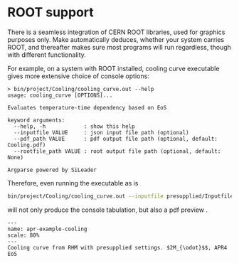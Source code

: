 # ROOT support

<!-- There is a seamless integration of ROOT libraries, used for graphics purposes only. Make automatically deduces, whether your system carries ROOT, and thereafter makes sure most programs will run regardless, though with different functionality.

For example, on a system with ROOT installed, cooling curve executable gives more extensive choice of console options:
\begin{lstlisting}
    > bin/project/Cooling/cooling_curve.out --help
    usage: cooling_curve [OPTIONS]...

    Evaluates temperature-time dependency based on EoS
    
    keyword arguments:
      --help, -h            : show this help
      --inputfile VALUE     : json input file path (optional)
      --pdf_path VALUE      : pdf output file path (optional, default: Cooling.pdf)
      --rootfile_path VALUE : root output file path (optional, default: None)
    
    Argparse powered by SiLeader
\end{lstlisting}

Therefore, even running the executable as is
\begin{lstlisting}
    bin/project/Cooling/cooling_curve.out --inputfile saved/essentials/RHMconfig.json
\end{lstlisting}
will not only produce the console tabulation, but also a pdf preview Fig.~\ref{fig:apr-example-cooling}.
\begin{figure}[h]
    \centering
    \includegraphics[width=0.7\linewidth]{pictures/apr_example_cooling.pdf}
    \caption{Cooling curve from RHM with presupplied settings. $2M_\odot$, APR4 EoS.}
    \label{fig:apr-example-cooling}
\end{figure}

Some programs may not have ROOT-free executable available. For example, for the time being, project/Cooling/plot\_nonequilibrium\_time\_profiles.cxx only runs with ROOT, as its only purpose yet is to produce a meaningful profiles preview Fig.~\ref{fig:apr-example-profile}.
\begin{figure}[h]
    \centering
    \includegraphics[width=0.7\linewidth]{pictures/apr_example_profiles.pdf}
    \caption{Cooling profile evolving with time from RHM with presupplied settings. $2M_\odot$, APR4 EoS.}
    \label{fig:apr-example-profile}
\end{figure} -->

There is a seamless integration of CERN ROOT libraries, used for graphics purposes only. Make automatically deduces, whether your system carries ROOT, and thereafter makes sure most programs will run regardless, though with different functionality.

For example, on a system with ROOT installed, cooling curve executable gives more extensive choice of console options:
```
> bin/project/Cooling/cooling_curve.out --help
usage: cooling_curve [OPTIONS]...

Evaluates temperature-time dependency based on EoS

keyword arguments:
  --help, -h            : show this help
  --inputfile VALUE     : json input file path (optional)
  --pdf_path VALUE      : pdf output file path (optional, default: Cooling.pdf)
  --rootfile_path VALUE : root output file path (optional, default: None)
  
Argparse powered by SiLeader
```

Therefore, even running the executable as is
```bash
bin/project/Cooling/cooling_curve.out --inputfile presupplied/Inputfile/RHMconfig.json
```
will not only produce the console tabulation, but also a pdf preview [](apr-example-cooling).
```{figure} plots/apr_example_cooling.png
---
name: apr-example-cooling
scale: 80%
---
Cooling curve from RHM with presupplied settings. $2M_{\odot}$$, APR4 EoS
```